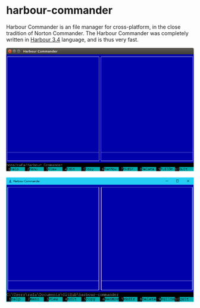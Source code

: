# harbour-commander
Harbour Commander is an file manager for cross-platform, in the close tradition of Norton Commander. The Harbour Commander was completely written in [Harbour 3.4](https://github.com/vszakats/harbour-core) language, and is thus very fast.

![GNU/Linux](docs/img/hc_ubuntu.png "With family Linux Ubuntu desktop, based on GNOME")

![Windows](docs/img/hc_windows.png "Windows 10 desktop")